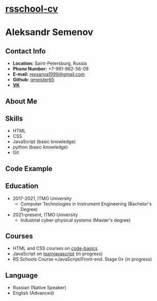 # [rsschool-cv](https://qmeister65.github.io/rsschool-cv/cv)

# **Aleksandr Semenov**

## **Contact Info**
* **Location:** Saint-Petersburg, Russia
* **Phone Number:** +7-981-862-56-09
* **E-mail:** rexsanya1999@gmail.com
* **Github:** [qmeister65](https://github.com/qmeister65)
* [**VK**](https://vk.com/id73256991)

## About Me

## Skills
* HTML
* CSS
* JavaScript (basic knowledge)
* python (basic knowledge)
* Git

## Code Example

## Education
* 2017-2021, ITMO University
    * Computer Technologies in Instrument Engineering (Bachelor's Degree)
* 2021-present, ITMO University
    * Industrial cyber-physical systems (Master's degree)

## Courses
* HTML and CSS courses on [code-basics](https://ru.code-basics.com/)
* JavaScript on [learnjavascript](https://learn.javascript.ru/) (in progress)
* RS Schools Course «JavaScript/Front-end. Stage 0» (in progress)


## Language
* Russian (Native Speaker)
* English (Advanced)